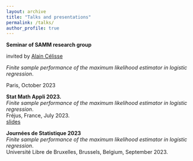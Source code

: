 ```yaml
---
layout: archive
title: "Talks and presentations"
permalink: /talks/
author_profile: true
---
```


**Seminar of SAMM research group**

invited by [Alain Célisse](https://www.pantheonsorbonne.fr/page-perso/acelisse)

*Finite sample performance of the maximum likelihood estimator in logistic regression*.

Paris, October 2023 

**Stat Math Appli 2023.**  
*Finite sample performance of the maximum likelihood estimator in logistic regression*.  
Fréjus, France, July 2023.  
[slides](../files/HC_logistic_regression_frejus.pdf)

**Journées de Statistique 2023**  
*Finite sample performance of the maximum likelihood estimator in logistic regression*.  
Université Libre de Bruxelles, Brussels, Belgium, September 2023.
